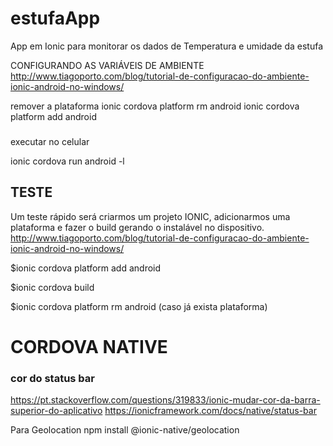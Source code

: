 # estufaApp
App em Ionic para monitorar os dados de Temperatura e umidade da estufa


CONFIGURANDO AS VARIÁVEIS DE AMBIENTE
http://www.tiagoporto.com/blog/tutorial-de-configuracao-do-ambiente-ionic-android-no-windows/


remover a plataforma
ionic cordova platform rm android
ionic cordova platform add android

###

executar no celular

ionic cordova run android -l




## TESTE
Um teste rápido será criarmos um projeto IONIC, adicionarmos uma plataforma e fazer o build gerando o instalável no dispositivo. http://www.tiagoporto.com/blog/tutorial-de-configuracao-do-ambiente-ionic-android-no-windows/

$ionic cordova platform add android

$ionic cordova build

$ionic cordova platform rm android  (caso já exista plataforma)


# CORDOVA NATIVE
### cor do status bar
https://pt.stackoverflow.com/questions/319833/ionic-mudar-cor-da-barra-superior-do-aplicativo
https://ionicframework.com/docs/native/status-bar

Para Geolocation
npm install @ionic-native/geolocation
